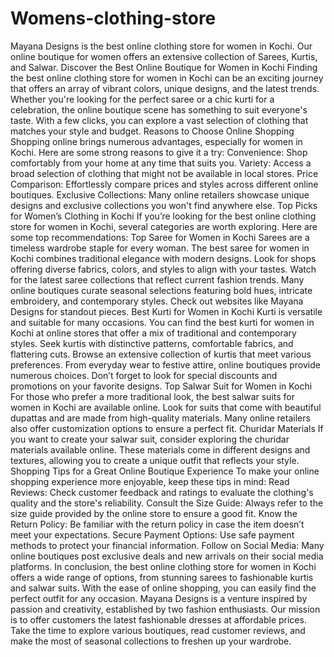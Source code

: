 # Womens-clothing-store
Mayana Designs is the best online clothing store for women in Kochi. Our online boutique for women offers an extensive collection of Sarees, Kurtis, and Salwar.
Discover the Best Online Boutique for Women in Kochi
Finding the best online clothing store for women in Kochi can be an exciting journey that offers an array of vibrant colors, unique designs, and the latest trends. Whether you're looking for the perfect saree or a chic kurti for a celebration, the online boutique scene has something to suit everyone's taste. With a few clicks, you can explore a vast selection of clothing that matches your style and budget.
Reasons to Choose Online Shopping
Shopping online brings numerous advantages, especially for women in Kochi. Here are some strong reasons to give it a try:
Convenience: Shop comfortably from your home at any time that suits you.
Variety: Access a broad selection of clothing that might not be available in local stores.
Price Comparison: Effortlessly compare prices and styles across different online boutiques.
Exclusive Collections: Many online retailers showcase unique designs and exclusive collections you won't find anywhere else.
Top Picks for Women’s Clothing in Kochi
If you’re looking for the best online clothing store for women in Kochi, several categories are worth exploring. Here are some top recommendations:
Top Saree for Women in Kochi
Sarees are a timeless wardrobe staple for every woman. The best saree for women in Kochi combines traditional elegance with modern designs. Look for shops offering diverse fabrics, colors, and styles to align with your tastes. Watch for the latest saree collections that reflect current fashion trends. Many online boutiques curate seasonal selections featuring bold hues, intricate embroidery, and contemporary styles. Check out websites like Mayana Designs for standout pieces.
Best Kurti for Women in Kochi
Kurti is versatile and suitable for many occasions. You can find the best kurti for women in Kochi at online stores that offer a mix of traditional and contemporary styles. Seek kurtis with distinctive patterns, comfortable fabrics, and flattering cuts. Browse an extensive collection of kurtis that meet various preferences. From everyday wear to festive attire, online boutiques provide numerous choices. Don’t forget to look for special discounts and promotions on your favorite designs.
Top Salwar Suit for Women in Kochi
For those who prefer a more traditional look, the best salwar suits for women in Kochi are available online. Look for suits that come with beautiful dupattas and are made from high-quality materials. Many online retailers also offer customization options to ensure a perfect fit.
Churidar Materials
If you want to create your salwar suit, consider exploring the churidar materials available online. These materials come in different designs and textures, allowing you to create a unique outfit that reflects your style.
Shopping Tips for a Great Online Boutique Experience
To make your online shopping experience more enjoyable, keep these tips in mind:
Read Reviews: Check customer feedback and ratings to evaluate the clothing's quality and the store's reliability.
Consult the Size Guide: Always refer to the size guide provided by the online store to ensure a good fit.
Know the Return Policy: Be familiar with the return policy in case the item doesn’t meet your expectations.
Secure Payment Options: Use safe payment methods to protect your financial information.
Follow on Social Media: Many online boutiques post exclusive deals and new arrivals on their social media platforms.
In conclusion, the best online clothing store for women in Kochi offers a wide range of options, from stunning sarees to fashionable kurtis and salwar suits. With the ease of online shopping, you can easily find the perfect outfit for any occasion. Mayana Designs is a venture inspired by passion and creativity, established by two fashion enthusiasts. Our mission is to offer customers the latest fashionable dresses at affordable prices. Take the time to explore various boutiques, read customer reviews, and make the most of seasonal collections to freshen up your wardrobe. 

